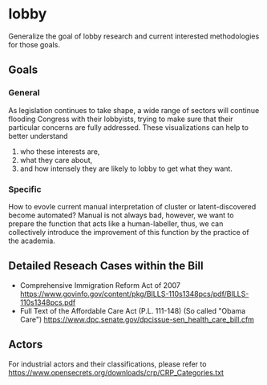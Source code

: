 # lobby
Generalize the goal of lobby research and current interested methodologies for those goals.

## Goals
### General
As legislation continues to take shape, a wide range of sectors will continue flooding Congress with their lobbyists, trying to make sure that their particular concerns are fully addressed. These visualizations can help to better understand 
  1) who these interests are, 
  2) what they care about,
  3) and how intensely they are likely to lobby to get what they want.
### Specific 
How to evovle current manual interpretation of cluster or latent-discovered become automated? Manual is not always bad, however, we want to prepare the function that acts like a human-labeller, thus, we can collectively introduce the improvement of this function by the practice of the academia.

## Detailed Reseach Cases within the Bill
- Comprehensive Immigration Reform Act of 2007 https://www.govinfo.gov/content/pkg/BILLS-110s1348pcs/pdf/BILLS-110s1348pcs.pdf
- Full Text of the Affordable Care Act (P.L. 111-148) (So called "Obama Care") https://www.dpc.senate.gov/dpcissue-sen_health_care_bill.cfm

## Actors
For industrial actors and their classifications, please refer to https://www.opensecrets.org/downloads/crp/CRP_Categories.txt

